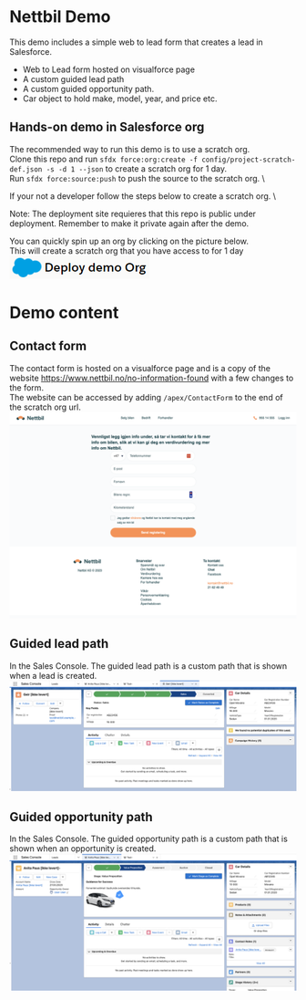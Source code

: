 # Nettbil Demo

This demo includes a simple web to lead form that creates a lead in Salesforce.

- Web to Lead form hosted on visualforce page
- A custom guided lead path
- A custom guided opportunity path.
- Car object to hold make, model, year, and price etc.

## Hands-on demo in Salesforce org

The recommended way to run this demo is to use a scratch org. \
Clone this repo and run `sfdx force:org:create -f config/project-scratch-def.json -s -d 1 --json` to create a scratch org for 1 day. \
Run `sfdx force:source:push` to push the source to the scratch org. \

If your not a developer follow the steps below to create a scratch org. \

Note: The deployment site requieres that this repo is public under deployment. Remember to make it private again after the demo.

You can quickly spin up an org by clicking on the picture below. \
This will create a scratch org that you have access to for 1 day \
[![Demo scratch org](/.assets/deployDemo.png)](https://hosted-scratch.herokuapp.com/launch?template=https://github.com/ehsky/Nettbil-demo)

# Demo content

## Contact form

The contact form is hosted on a visualforce page and is a copy of the website https://www.nettbil.no/no-information-found with a few changes to the form. \
The website can be accessed by adding `/apex/ContactForm` to the end of the scratch org url. \
![Contact form](/.assets/contactForm.png)

## Guided lead path

In the Sales Console. The guided lead path is a custom path that is shown when a lead is created. \
![Guided lead path](/.assets/lead.png)

## Guided opportunity path

In the Sales Console. The guided opportunity path is a custom path that is shown when an opportunity is created. \
![Guided opportunity path](/.assets/opportunity.png)
